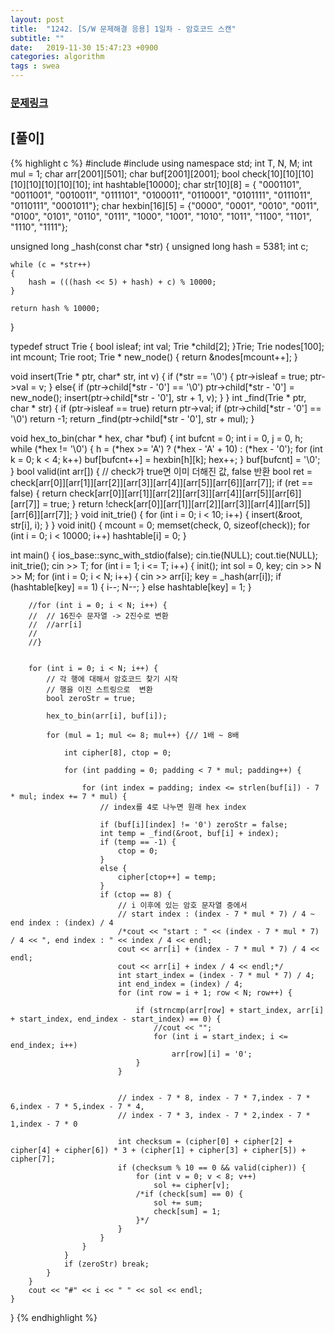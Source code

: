 ```yaml
---
layout: post
title:  "1242. [S/W 문제해결 응용] 1일차 - 암호코드 스캔"
subtitle: ""
date:   2019-11-30 15:47:23 +0900
categories: algorithm
tags : swea
---
```

### [문제링크]({{"https://swexpertacademy.com/main/code/problem/problemDetail.do?contestProbId=AV15JEKKAM8CFAYD"}})

## [풀이]

{% highlight c %}
#include <iostream>
#include <cstring>
using namespace std;
int T, N, M;
int mul = 1;
char arr[2001][501];
char buf[2001][2001];
bool check[10][10][10][10][10][10][10][10];
int hashtable[10000];
char str[10][8] = { "0001101", "0011001", "0010011", "0111101", "0100011", "0110001", "0101111", "0111011", "0110111", "0001011"};
char hexbin[16][5] = {"0000", "0001", "0010", "0011", "0100", "0101", "0110", "0111", "1000", "1001", "1010", "1011", "1100", "1101", "1110", "1111"};

unsigned long _hash(const char *str)
{
	unsigned long hash = 5381;
	int c;

	while (c = *str++)
	{
		hash = (((hash << 5) + hash) + c) % 10000;
	}

	return hash % 10000;
}

typedef struct Trie {
	bool isleaf;
	int val;
	Trie *child[2];
}Trie;
Trie nodes[100]; int mcount;
Trie root;
Trie * new_node() { return &nodes[mcount++]; }

void insert(Trie * ptr, char* str, int v) {
	if (*str == '\0') {
		ptr->isleaf = true;
		ptr->val = v;
	}
	else{
		if (ptr->child[*str - '0'] == '\0')
			ptr->child[*str - '0'] = new_node();
		insert(ptr->child[*str - '0'], str + 1, v);
	}
}
int _find(Trie * ptr, char * str) {
	if (ptr->isleaf == true) return ptr->val;
	if (ptr->child[*str - '0'] == '\0') return -1;
	return _find(ptr->child[*str - '0'], str + mul);
}

void hex_to_bin(char * hex, char *buf) {
	int bufcnt = 0;
	int i = 0, j = 0, h;
	while (*hex != '\0') {
		h = (*hex >= 'A') ? (*hex - 'A' + 10) : (*hex - '0');
		for (int k = 0; k < 4; k++)
			buf[bufcnt++] = hexbin[h][k];
		hex++;
	}
	buf[bufcnt] = '\0';
}
bool valid(int arr[]) { // check가 true면 이미 더해진 값, false 반환
	bool ret = check[arr[0]][arr[1]][arr[2]][arr[3]][arr[4]][arr[5]][arr[6]][arr[7]];
	if (ret == false) {
		return check[arr[0]][arr[1]][arr[2]][arr[3]][arr[4]][arr[5]][arr[6]][arr[7]] = true;
	}
	return !check[arr[0]][arr[1]][arr[2]][arr[3]][arr[4]][arr[5]][arr[6]][arr[7]];
}
void init_trie() {
	for (int i = 0; i < 10; i++) {
		insert(&root, str[i], i);
	}
}
void init() {
	mcount = 0;
	memset(check, 0, sizeof(check));
	for (int i = 0; i < 10000; i++)
		hashtable[i] = 0;
}

int main() {
	ios_base::sync_with_stdio(false);
	cin.tie(NULL); cout.tie(NULL);
	init_trie();
	cin >> T;
	for (int i = 1; i <= T; i++) {
		init();
		int sol = 0, key;
		cin >> N >> M;
		for (int i = 0; i < N; i++) {
			cin >> arr[i];
			key = _hash(arr[i]);
			if (hashtable[key] == 1) {
				i--;
				N--;
			}
			else
				hashtable[key] = 1;
		}

		//for (int i = 0; i < N; i++) {
		//	// 16진수 문자열 -> 2진수로 변환
		//	//arr[i]
		//	
		//}

		
		for (int i = 0; i < N; i++) {
			// 각 행에 대해서 암호코드 찾기 시작
			// 행을 이진 스트링으로  변환
			bool zeroStr = true;

			hex_to_bin(arr[i], buf[i]);
			
			for (mul = 1; mul <= 8; mul++) {// 1배 ~ 8배

				int cipher[8], ctop = 0;

				for (int padding = 0; padding < 7 * mul; padding++) {

					for (int index = padding; index <= strlen(buf[i]) - 7 * mul; index += 7 * mul) {
						// index를 4로 나누면 원래 hex index
						
						if (buf[i][index] != '0') zeroStr = false;
						int temp = _find(&root, buf[i] + index);
						if (temp == -1) {
			 				ctop = 0;
						}
						else {
							cipher[ctop++] = temp;
						}
						if (ctop == 8) {
							// i 이후에 있는 암호 문자열 중에서 
							// start index : (index - 7 * mul * 7) / 4 ~ end index : (index) / 4
							/*cout << "start : " << (index - 7 * mul * 7) / 4 << ", end index : " << index / 4 << endl;
							cout << arr[i] + (index - 7 * mul * 7) / 4 << endl;
							cout << arr[i] + index / 4 << endl;*/
							int start_index = (index - 7 * mul * 7) / 4;
							int end_index = (index) / 4;
							for (int row = i + 1; row < N; row++) {

								if (strncmp(arr[row] + start_index, arr[i] + start_index, end_index - start_index) == 0) {
									//cout << "";
									for (int i = start_index; i <= end_index; i++)
										arr[row][i] = '0';
								}
							}


							// index - 7 * 8, index - 7 * 7,index - 7 * 6,index - 7 * 5,index - 7 * 4, 
							// index - 7 * 3, index - 7 * 2,index - 7 * 1,index - 7 * 0

							int checksum = (cipher[0] + cipher[2] + cipher[4] + cipher[6]) * 3 + (cipher[1] + cipher[3] + cipher[5]) + cipher[7];
							if (checksum % 10 == 0 && valid(cipher)) {
								for (int v = 0; v < 8; v++)
									sol += cipher[v];
								/*if (check[sum] == 0) {
									sol += sum;
									check[sum] = 1;
								}*/
							}
						}
					}
				}
				if (zeroStr) break;
			}
		}
		cout << "#" << i << " " << sol << endl;
	}
}
{% endhighlight %}